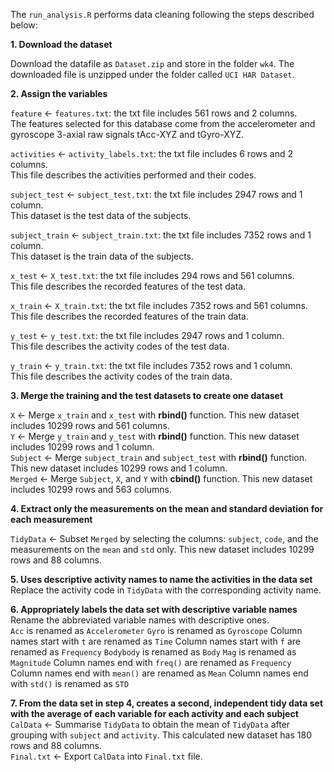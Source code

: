The `run_analysis.R` performs data cleaning following the steps described below:

**1. Download the dataset**

Download the datafile as `Dataset.zip` and store in the folder `wk4`. The downloaded file is unzipped under the folder called `UCI HAR Dataset`.

**2. Assign the variables**

`feature` <- `features.txt`: the txt file includes 561 rows and 2 columns.  
The features selected for this database come from the accelerometer and gyroscope 3-axial raw signals tAcc-XYZ and tGyro-XYZ.

`activities` <- `activity_labels.txt`: the txt file includes 6 rows and 2 columns.  
This file describes the activities performed and their codes.

`subject_test` <- `subject_test.txt`: the txt file includes 2947 rows and 1 column.  
This dataset is the test data of the subjects.

`subject_train` <- `subject_train.txt`: the txt file includes 7352 rows and 1 column.  
This dataset is the train data of the subjects.

`x_test` <- `X_test.txt`: the txt file includes 294 rows and 561 columns.  
This file describes the recorded features of the test data.

`x_train` <- `X_train.txt`: the txt file includes 7352 rows and 561 columns.  
This file describes the recorded features of the train data.

`y_test` <- `y_test.txt`: the txt file includes 2947 rows and 1 column.  
This file describes the activity codes of the test data.

`y_train` <- `y_train.txt`: the txt file includes 7352 rows and 1 column.  
This file describes the activity codes of the train data.

**3. Merge the training and the test datasets to create one dataset**

`X` <- Merge `x_train` and `x_test` with **rbind()** function. This new dataset includes 10299 rows and 561 columns.  
`Y` <- Merge `y_train` and `y_test` with **rbind()** function. This new dataset includes 10299 rows and 1 column.    
`Subject` <- Merge `subject_train` and `subject_test` with **rbind()** function. This new dataset includes 10299 rows and 1 column.  
`Merged` <- Merge `Subject`, `X`, and `Y` with **cbind()** function. This new dataset includes 10299 rows and 563 columns.

**4. Extract only the measurements on the mean and standard deviation for each measurement**

`TidyData` <- Subset `Merged` by selecting the columns: `subject`, `code`, and the measurements on the `mean` and `std` only. This new dataset includes 10299 rows and 88 columns.    

**5. Uses descriptive activity names to name the activities in the data set**
Replace the activity code in `TidyData` with the corresponding activity name.

**6. Appropriately labels the data set with descriptive variable names**
Rename the abbreviated variable names with descriptive ones.  
`Acc` is renamed as `Accelerometer`
`Gyro` is renamed as `Gyroscope`
Column names start with `t` are renamed as `Time`
Column names start with `f` are renamed as `Frequency`
`Bodybody` is renamed as `Body`
`Mag` is renamed as `Magnitude`
Column names end with `freq()` are renamed as `Frequency`
Column names end with `mean()` are renamed as `Mean`
Column names end with `std()` is renamed as `STD`

**7. From the data set in step 4, creates a second, independent tidy data set with the average of each variable for each activity and each subject**
`CalData` <- Summarise `TidyData` to obtain the mean of `TidyData` after grouping with `subject` and `activity`. This calculated new dataset has 180 rows and 88 columns.  
`Final.txt` <- Export `CalData` into `Final.txt` file.
